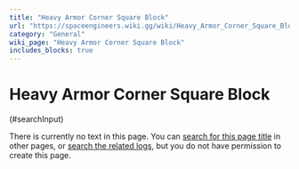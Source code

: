 ```yaml
---
title: "Heavy Armor Corner Square Block"
url: "https://spaceengineers.wiki.gg/wiki/Heavy_Armor_Corner_Square_Block"
category: "General"
wiki_page: "Heavy Armor Corner Square Block"
includes_blocks: true
---
```


# Heavy Armor Corner Square Block

(#searchInput)

There is currently no text in this page. You can [search for this page title](https://spaceengineers.wiki.gg/wiki/Special:Search/Heavy_Armor_Corner_Square_Block "Special:Search/Heavy Armor Corner Square Block") in other pages, or [search the related logs](https://spaceengineers.wiki.gg/wiki/Special:Log?page=Heavy_Armor_Corner_Square_Block), but you do not have permission to create this page.
